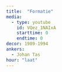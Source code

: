 ```yaml
---
title:  "Formatie"
media:
  - type: youtube
    id: VQez_1NAIxA
    starttime: 0
    endtime: 0
decor: 1989-1994
ankers:
  - Johan Tas
hour: "laat"
---
```

